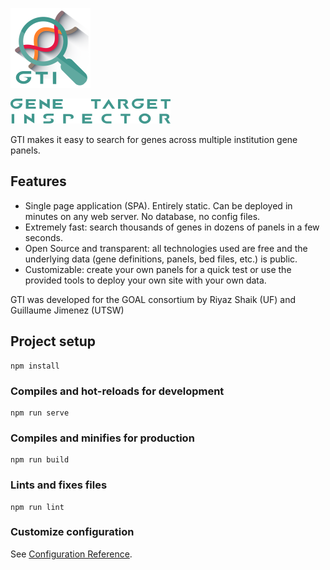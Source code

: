 ![GTI icon](./src/assets/gti/gti_logo_128.png)

![GTI label](./src/assets/gti/gti_label_256.png)

GTI makes it easy to search for genes across multiple institution gene panels.

## Features

- Single page application (SPA). Entirely static. Can be deployed in minutes on any web server. No database, no config files.
- Extremely fast: search thousands of genes in dozens of panels in a few seconds.
- Open Source and transparent: all technologies used are free and the underlying data (gene definitions, panels, bed files, etc.) is public.
- Customizable: create your own panels for a quick test or use the provided tools to deploy your own site with your own data.

GTI was developed for the GOAL consortium by Riyaz Shaik (UF) and Guillaume Jimenez (UTSW)

## Project setup
```
npm install
```

### Compiles and hot-reloads for development
```
npm run serve
```

### Compiles and minifies for production
```
npm run build
```

### Lints and fixes files
```
npm run lint
```

### Customize configuration
See [Configuration Reference](https://cli.vuejs.org/config/).
